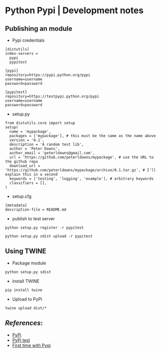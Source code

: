 # Python Pypi | Development notes

## Publishing an module

* Pypi credentials

```shell
[distutils]
index-servers =
  pypi
  pypitest

[pypi]
repository=https://pypi.python.org/pypi
username=username
password=password

[pypitest]
repository=https://testpypi.python.org/pypi
username=username
password=password

```

* setup.py

```shell
from distutils.core import setup
setup(
  name = 'mypackage',
  packages = ['mypackage'], # this must be the same as the name above
  version = '0.1',
  description = 'A random test lib',
  author = 'Peter Downs',
  author_email = 'peterldowns@gmail.com',
  url = 'https://github.com/peterldowns/mypackage', # use the URL to the github repo
  download_url = 'https://github.com/peterldowns/mypackage/archive/0.1.tar.gz', # I'll explain this in a second
  keywords = ['testing', 'logging', 'example'], # arbitrary keywords
  classifiers = [],
)
```

* setup.cfg

```shell
[metadata]
description-file = README.md
```

* publish to test server

```shell
python setup.py register -r pypitest

python setup.py sdist upload -r pypitest
```

## Using TWINE

* Package module

`python setup.py sdist`

* Install TWINE

`pip install twine`

* Upload to PyPi

`twine upload dist/*`

## *References*:

* [PyPi](https://pypi.org)
* [PyPi test](https://testpypi.python.org/pypi)
* [First time with Pypi](http://peterdowns.com/posts/first-time-with-pypi.html)
